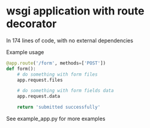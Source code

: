 wsgi application with route decorator
=====================================

In 174 lines of code, with no external dependencies

Example usage
``` python
@app.route('/form', methods=['POST'])
def form():
	# do something with form files
    app.request.files

    # do something with form fields data
    app.request.data

    return 'submitted successfully'

```

See example_app.py for more examples
